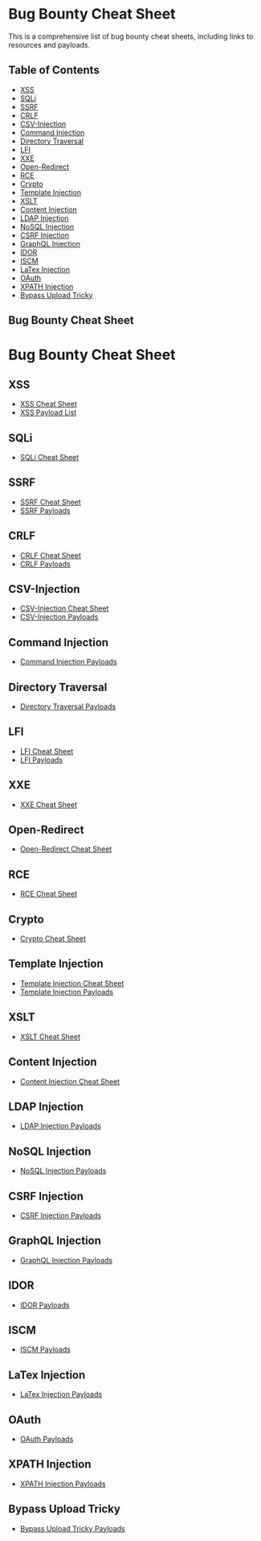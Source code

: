 # Bug Bounty Cheat Sheet

This is a comprehensive list of bug bounty cheat sheets, including links to resources and payloads.

## Table of Contents

* [XSS](#xss)
* [SQLi](#sqli)
* [SSRF](#ssrf)
* [CRLF](#crlf)
* [CSV-Injection](#csv-injection)
* [Command Injection](#command-injection)
* [Directory Traversal](#directory-traversal)
* [LFI](#lfi)
* [XXE](#xxe)
* [Open-Redirect](#open-redirect)
* [RCE](#rce)
* [Crypto](#crypto)
* [Template Injection](#template-injection)
* [XSLT](#xslt)
* [Content Injection](#content-injection)
* [LDAP Injection](#ldap-injection)
* [NoSQL Injection](#nosql-injection)
* [CSRF Injection](#csrf-injection)
* [GraphQL Injection](#graphql-injection)
* [IDOR](#idor)
* [ISCM](#iscm)
* [LaTex Injection](#latex-injection)
* [OAuth](#oauth)
* [XPATH Injection](#xpath-injection)
* [Bypass Upload Tricky](#bypass-upload-tricky)

## Bug Bounty Cheat Sheet

<div class="container">
    <h1>Bug Bounty Cheat Sheet</h1>
    <div class="sanctions">
        <div class="sanction">
            <h2>XSS</h2>
            <ul>
                <li><a href="https://github.com/EdOverflow/bugbounty-cheatsheet/blob/master/cheatsheets/xss.md">XSS Cheat Sheet</a></li>
                <li><a href="https://github.com/ismailtasdelen/xss-payload-list">XSS Payload List</a></li>
            </ul>
        </div>
        <div class="sanction">
            <h2>SQLi</h2>
            <ul>
                <li><a href="https://github.com/EdOverflow/bugbounty-cheatsheet/blob/master/cheatsheets/sqli.md">SQLi Cheat Sheet</a></li>
            </ul>
        </div>
        <div class="sanction">
            <h2>SSRF</h2>
            <ul>
                <li><a href="https://github.com/EdOverflow/bugbounty-cheatsheet/blob/master/cheatsheets/ssrf.md">SSRF Cheat Sheet</a></li>
                <li><a href="https://github.com/swisskyrepo/PayloadsAllTheThings/tree/master/Server%20Side%20Request%20Forgery">SSRF Payloads</a></li>
            </ul>
        </div>
        <div class="sanction">
            <h2>CRLF</h2>
            <ul>
                <li><a href="https://github.com/EdOverflow/bugbounty-cheatsheet/blob/master/cheatsheets/crlf.md">CRLF Cheat Sheet</a></li>
                <li><a href="https://github.com/swisskyrepo/PayloadsAllTheThings/tree/master/CRLF%20Injection">CRLF Payloads</a></li>
            </ul>
        </div>
        <div class="sanction">
            <h2>CSV-Injection</h2>
            <ul>
                <li><a href="https://github.com/EdOverflow/bugbounty-cheatsheet/blob/master/cheatsheets/csv-injection.md">CSV-Injection Cheat Sheet</a></li>
                <li><a href="https://github.com/swisskyrepo/PayloadsAllTheThings/tree/master/CSV%20Injection">CSV-Injection Payloads</a></li>
            </ul>
        </div>
        <div class="sanction">
            <h2>Command Injection</h2>
            <ul>
                <li><a href="https://github.com/swisskyrepo/PayloadsAllTheThings/tree/master/Command%20Injection">Command Injection Payloads</a></li>
            </ul>
        </div>
        <div class="sanction">
            <h2>Directory Traversal</h2>
            <ul>
                <li><a href="https://github.com/swisskyrepo/PayloadsAllTheThings/tree/master/Directory%20Traversal">Directory Traversal Payloads</a></li>
            </ul>
        </div>
        <div class="sanction">
            <h2>LFI</h2>
            <ul>
                <li><a href="https://github.com/EdOverflow/bug bounty-cheatsheet/blob/master/cheatsheets/lfi.md">LFI Cheat Sheet</a></li>
                <li><a href="https://github.com/swisskyrepo/PayloadsAllTheThings/tree/master/File%20Inclusion">LFI Payloads</a></li>
            </ul>
        </div>
        <div class="sanction">
            <h2>XXE</h2>
            <ul>
                <li><a href="https://github.com/EdOverflow/bugbounty-cheatsheet/blob/master/cheatsheets/xxe.md">XXE Cheat Sheet</a></li>
            </ul>
        </div>
        <div class="sanction">
            <h2>Open-Redirect</h2>
            <ul>
                <li><a href="https://github.com/EdOverflow/bugbounty-cheatsheet/blob/master/cheatsheets/open-redirect.md">Open-Redirect Cheat Sheet</a></li>
            </ul>
        </div>
        <div class="sanction">
            <h2>RCE</h2>
            <ul>
                <li><a href="https://github.com/EdOverflow/bugbounty-cheatsheet/blob/master/cheatsheets/rce.md">RCE Cheat Sheet</a></li>
            </ul>
        </div>
        <div class="sanction">
            <h2>Crypto</h2>
            <ul>
                <li><a href="https://github.com/EdOverflow/bugbounty-cheatsheet/blob/master/cheatsheets/crypto.md">Crypto Cheat Sheet</a></li>
            </ul>
        </div>
        <div class="sanction">
            <h2>Template Injection</h2>
            <ul>
                <li><a href="https://github.com/EdOverflow/bugbounty-cheatsheet/blob/master/cheatsheets/template-injection.md">Template Injection Cheat Sheet</a></li>
                <li><a href="https://github.com/swisskyrepo/PayloadsAllTheThings/tree/master/Server%20Side%20Template%20Injection">Template Injection Payloads</a></li>
            </ul>
        </div>
        <div class="sanction">
            <h2>XSLT</h2>
            <ul>
                <li><a href="https://github.com/EdOverflow/bugbounty-cheatsheet/blob/master/cheatsheets/xslt.md">XSLT Cheat Sheet</a></li>
            </ul>
        </div>
        <div class="sanction">
            <h2>Content Injection</h2>
            <ul>
                <li><a href="https://github.com/EdOverflow/bugbounty-cheatsheet/blob/master/cheatsheets/content-injection.md">Content Injection Cheat Sheet</a></li>
            </ul>
        </div>
        <div class="sanction">
            <h2>LDAP Injection</h2>
            <ul>
                <li><a href="https://github.com/swisskyrepo/PayloadsAllTheThings/tree/master/LDAP%20Injection">LDAP Injection Payloads</a></li>
            </ul>
        </div>
        <div class="sanction">
            <h2>NoSQL Injection</h2>
            <ul>
                <li><a href="https://github.com/swisskyrepo/PayloadsAllTheThings/tree/master/NoSQL%20Injection">NoSQL Injection Payloads</a></li>
            </ul>
        </div>
        <div class="sanction">
            <h2>CSRF Injection</h2>
            <ul>
                <li><a href="https://github.com/swisskyrepo/PayloadsAllTheThings/tree/master/CSRF%20Injection">CSRF Injection Payloads</a></li>
            </ul>
        </div>
        <div class="sanction">
            <h2>GraphQL Injection</h2>
            <ul>
                <li><a href="https://github.com/swisskyrepo/PayloadsAllTheThings/tree/master/GraphQL%20Injection">GraphQL Injection Payloads</a></li>
            </ul>
        </div>
        <div class="sanction">
            <h2>IDOR</h2>
            <ul>
                <li><a href="https://github.com/swisskyrepo/PayloadsAllTheThings/tree/master/Insecure%20Direct%20Object%20References">IDOR Payloads</a></li>
            </ul>
        </div>
        <div class="sanction">
            <h2>ISCM</h2>
            <ul>
                <li><a href="https://github.com/swisskyrepo/PayloadsAllTheThings/tree/master/Insecure%20Source% 20Code%20Management">ISCM Payloads</a></li>
            </ul>
        </div>
        <div class="sanction">
            <h2>LaTex Injection</h2>
            <ul>
                <li><a href="https://github.com/swisskyrepo/PayloadsAllTheThings/tree/master/LaTeX%20Injection">LaTex Injection Payloads</a></li>
            </ul>
        </div>
        <div class="sanction">
            <h2>OAuth</h2>
            <ul>
                <li><a href="https://github.com/swisskyrepo/PayloadsAllTheThings/tree/master/OAuth">OAuth Payloads</a></li>
            </ul>
        </div>
        <div class="sanction">
            <h2>XPATH Injection</h2>
            <ul>
                <li><a href="https://github.com/swisskyrepo/PayloadsAllTheThings/tree/master/XPATH%20Injection">XPATH Injection Payloads</a></li>
            </ul>
        </div>
        <div class="sanction">
            <h2>Bypass Upload Tricky</h2>
            <ul>
                <li><a href="https://github.com/swisskyrepo/PayloadsAllTheThings/tree/master/Upload%20Insecure%20Files">Bypass Upload Tricky Payloads</a></li>
            </ul>
        </div>
    </div>
</div>
